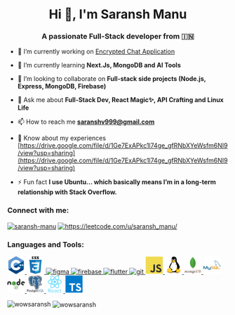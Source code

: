 <h1 align="center">Hi 👋, I'm Saransh Manu</h1>
<h3 align="center">A passionate Full-Stack developer from 🇮🇳</h3>

- 🔭 I’m currently working on [Encrypted Chat Application](https://github.com/wowsaransh/Cypher-connect)

- 🌱 I’m currently learning **Next.Js, MongoDB and AI Tools**

- 👯 I’m looking to collaborate on **Full-stack side projects (Node.js, Express, MongoDB, Firebase)**

- 💬 Ask me about **Full-Stack Dev, React Magic✨, API Crafting and Linux Life**

- 📫 How to reach me **saranshv999@gmail.com**

- 📄 Know about my experiences [https://drive.google.com/file/d/1Ge7ExAPkc1l74ge_gfRNbXYeWsfm6NI9/view?usp=sharing](https://drive.google.com/file/d/1Ge7ExAPkc1l74ge_gfRNbXYeWsfm6NI9/view?usp=sharing)

- ⚡ Fun fact **I use Ubuntu… which basically means I’m in a long-term relationship with Stack Overflow.**

<h3 align="left">Connect with me:</h3>
<p align="left">
<a href="https://linkedin.com/in/saransh-manu" target="blank"><img align="center" src="https://raw.githubusercontent.com/rahuldkjain/github-profile-readme-generator/master/src/images/icons/Social/linked-in-alt.svg" alt="saransh-manu" height="30" width="40" /></a>
<a href="https://www.leetcode.com/https://leetcode.com/u/saransh_manu/" target="blank"><img align="center" src="https://raw.githubusercontent.com/rahuldkjain/github-profile-readme-generator/master/src/images/icons/Social/leet-code.svg" alt="https://leetcode.com/u/saransh_manu/" height="30" width="40" /></a>
</p>

<h3 align="left">Languages and Tools:</h3>
<p align="left"> <a href="https://www.w3schools.com/cpp/" target="_blank" rel="noreferrer"> <img src="https://raw.githubusercontent.com/devicons/devicon/master/icons/cplusplus/cplusplus-original.svg" alt="cplusplus" width="40" height="40"/> </a> <a href="https://www.w3schools.com/css/" target="_blank" rel="noreferrer"> <img src="https://raw.githubusercontent.com/devicons/devicon/master/icons/css3/css3-original-wordmark.svg" alt="css3" width="40" height="40"/> </a> <a href="https://www.figma.com/" target="_blank" rel="noreferrer"> <img src="https://www.vectorlogo.zone/logos/figma/figma-icon.svg" alt="figma" width="40" height="40"/> </a> <a href="https://firebase.google.com/" target="_blank" rel="noreferrer"> <img src="https://www.vectorlogo.zone/logos/firebase/firebase-icon.svg" alt="firebase" width="40" height="40"/> </a> <a href="https://flutter.dev" target="_blank" rel="noreferrer"> <img src="https://www.vectorlogo.zone/logos/flutterio/flutterio-icon.svg" alt="flutter" width="40" height="40"/> </a> <a href="https://git-scm.com/" target="_blank" rel="noreferrer"> <img src="https://www.vectorlogo.zone/logos/git-scm/git-scm-icon.svg" alt="git" width="40" height="40"/> </a> <a href="https://developer.mozilla.org/en-US/docs/Web/JavaScript" target="_blank" rel="noreferrer"> <img src="https://raw.githubusercontent.com/devicons/devicon/master/icons/javascript/javascript-original.svg" alt="javascript" width="40" height="40"/> </a> <a href="https://www.linux.org/" target="_blank" rel="noreferrer"> <img src="https://raw.githubusercontent.com/devicons/devicon/master/icons/linux/linux-original.svg" alt="linux" width="40" height="40"/> </a> <a href="https://www.mongodb.com/" target="_blank" rel="noreferrer"> <img src="https://raw.githubusercontent.com/devicons/devicon/master/icons/mongodb/mongodb-original-wordmark.svg" alt="mongodb" width="40" height="40"/> </a> <a href="https://www.mysql.com/" target="_blank" rel="noreferrer"> <img src="https://raw.githubusercontent.com/devicons/devicon/master/icons/mysql/mysql-original-wordmark.svg" alt="mysql" width="40" height="40"/> </a> <a href="https://nodejs.org" target="_blank" rel="noreferrer"> <img src="https://raw.githubusercontent.com/devicons/devicon/master/icons/nodejs/nodejs-original-wordmark.svg" alt="nodejs" width="40" height="40"/> </a> <a href="https://www.postgresql.org" target="_blank" rel="noreferrer"> <img src="https://raw.githubusercontent.com/devicons/devicon/master/icons/postgresql/postgresql-original-wordmark.svg" alt="postgresql" width="40" height="40"/> </a> <a href="https://reactjs.org/" target="_blank" rel="noreferrer"> <img src="https://raw.githubusercontent.com/devicons/devicon/master/icons/react/react-original-wordmark.svg" alt="react" width="40" height="40"/> </a> <a href="https://www.typescriptlang.org/" target="_blank" rel="noreferrer"> <img src="https://raw.githubusercontent.com/devicons/devicon/master/icons/typescript/typescript-original.svg" alt="typescript" width="40" height="40"/> </a> </p>

<p><img align="left" src="https://github-readme-stats.vercel.app/api/top-langs?username=wowsaransh&show_icons=true&locale=en&layout=compact" alt="wowsaransh" /></p>

<p>&nbsp;<img align="center" src="https://github-readme-stats.vercel.app/api?username=wowsaransh&show_icons=true&locale=en" alt="wowsaransh" /></p>
